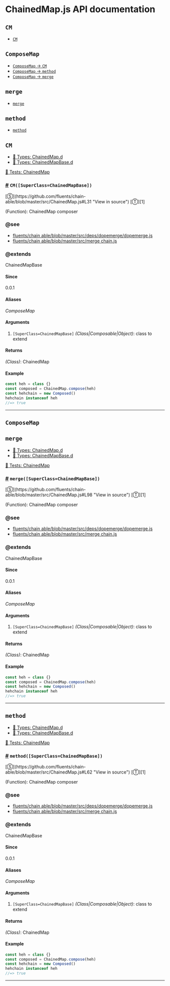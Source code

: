 # ChainedMap.js API documentation

<!-- div class="toc-container" -->

<!-- div -->

## `CM`
* <a href="#CM">`CM`</a>

<!-- /div -->

<!-- div -->

## `ComposeMap`
* <a href="#CM" class="alias">`ComposeMap` -> `CM`</a>
* <a href="#method" class="alias">`ComposeMap` -> `method`</a>
* <a href="#merge" class="alias">`ComposeMap` -> `merge`</a>

<!-- /div -->

<!-- div -->

## `merge`
* <a href="#merge">`merge`</a>

<!-- /div -->

<!-- div -->

## `method`
* <a href="#method">`method`</a>

<!-- /div -->

<!-- /div -->

<!-- div class="doc-container" -->

<!-- div -->

## `CM`

<!-- div -->

* <a href="https://github.com/fluents/chain-able/blob/master/typings/ChainedMap.d.ts">🌊  Types: ChainedMap.d</a>&nbsp;
* <a href="https://github.com/fluents/chain-able/blob/master/typings/ChainedMapBase.d.ts">🌊  Types: ChainedMapBase.d</a>&nbsp;

<a href="https://github.com/fluents/chain-able/blob/master/test/ChainedMap.js">🔬  Tests: ChainedMap</a>&nbsp;

<h3 id="CM"><a href="#CM">#</a>&nbsp;<code>CM([SuperClass=ChainedMapBase])</code></h3>
[&#x24C8;](https://github.com/fluents/chain-able/blob/master/src/ChainedMap.js#L31 "View in source") [&#x24C9;][1]

(Function): ChainedMap composer


### @see 

* <a href="https://github.com/fluents/chain-able/blob/master/src/deps/dopemerge/dopemerge.js">fluents/chain able/blob/master/src/deps/dopemerge/dopemerge.js</a>
* <a href="https://github.com/fluents/chain-able/blob/master/src/MergeChain.js">fluents/chain able/blob/master/src/merge chain.js</a>

### @extends
ChainedMapBase


#### Since
0.0.1

#### Aliases
*ComposeMap*

#### Arguments
1. `[SuperClass=ChainedMapBase]` *(Class|Composable|Object)*: class to extend

#### Returns
*(Class)*: ChainedMap

#### Example
```js
const heh = class {}
const composed = ChainedMap.compose(heh)
const hehchain = new Composed()
hehchain instanceof heh
//=> true

```
---

<!-- /div -->

<!-- /div -->

<!-- div -->

## `ComposeMap`

<!-- /div -->

<!-- div -->

## `merge`

<!-- div -->

* <a href="https://github.com/fluents/chain-able/blob/master/typings/ChainedMap.d.ts">🌊  Types: ChainedMap.d</a>&nbsp;
* <a href="https://github.com/fluents/chain-able/blob/master/typings/ChainedMapBase.d.ts">🌊  Types: ChainedMapBase.d</a>&nbsp;

<a href="https://github.com/fluents/chain-able/blob/master/test/ChainedMap.js">🔬  Tests: ChainedMap</a>&nbsp;

<h3 id="merge"><a href="#merge">#</a>&nbsp;<code>merge([SuperClass=ChainedMapBase])</code></h3>
[&#x24C8;](https://github.com/fluents/chain-able/blob/master/src/ChainedMap.js#L98 "View in source") [&#x24C9;][1]

(Function): ChainedMap composer


### @see 

* <a href="https://github.com/fluents/chain-able/blob/master/src/deps/dopemerge/dopemerge.js">fluents/chain able/blob/master/src/deps/dopemerge/dopemerge.js</a>
* <a href="https://github.com/fluents/chain-able/blob/master/src/MergeChain.js">fluents/chain able/blob/master/src/merge chain.js</a>

### @extends
ChainedMapBase


#### Since
0.0.1

#### Aliases
*ComposeMap*

#### Arguments
1. `[SuperClass=ChainedMapBase]` *(Class|Composable|Object)*: class to extend

#### Returns
*(Class)*: ChainedMap

#### Example
```js
const heh = class {}
const composed = ChainedMap.compose(heh)
const hehchain = new Composed()
hehchain instanceof heh
//=> true

```
---

<!-- /div -->

<!-- /div -->

<!-- div -->

## `method`

<!-- div -->

* <a href="https://github.com/fluents/chain-able/blob/master/typings/ChainedMap.d.ts">🌊  Types: ChainedMap.d</a>&nbsp;
* <a href="https://github.com/fluents/chain-able/blob/master/typings/ChainedMapBase.d.ts">🌊  Types: ChainedMapBase.d</a>&nbsp;

<a href="https://github.com/fluents/chain-able/blob/master/test/ChainedMap.js">🔬  Tests: ChainedMap</a>&nbsp;

<h3 id="method"><a href="#method">#</a>&nbsp;<code>method([SuperClass=ChainedMapBase])</code></h3>
[&#x24C8;](https://github.com/fluents/chain-able/blob/master/src/ChainedMap.js#L62 "View in source") [&#x24C9;][1]

(Function): ChainedMap composer


### @see 

* <a href="https://github.com/fluents/chain-able/blob/master/src/deps/dopemerge/dopemerge.js">fluents/chain able/blob/master/src/deps/dopemerge/dopemerge.js</a>
* <a href="https://github.com/fluents/chain-able/blob/master/src/MergeChain.js">fluents/chain able/blob/master/src/merge chain.js</a>

### @extends
ChainedMapBase


#### Since
0.0.1

#### Aliases
*ComposeMap*

#### Arguments
1. `[SuperClass=ChainedMapBase]` *(Class|Composable|Object)*: class to extend

#### Returns
*(Class)*: ChainedMap

#### Example
```js
const heh = class {}
const composed = ChainedMap.compose(heh)
const hehchain = new Composed()
hehchain instanceof heh
//=> true

```
---

<!-- /div -->

<!-- /div -->

<!-- /div -->

 [1]: #cm "Jump back to the TOC."
